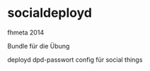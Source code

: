socialdeployd
=============

fhmeta 2014

Bundle für die Übung

deployd
dpd-passwort
config für social things
